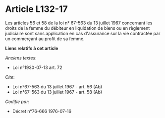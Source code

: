 # Article L132-17

Les articles 56 et 58 de la loi n° 67-563 du 13 juillet 1967 concernant les droits de la femme du débiteur en liquidation de
biens ou en règlement judiciaire sont sans application en cas d'assurance sur la vie contractée par un commerçant au profit
de sa femme.

**Liens relatifs à cet article**

_Anciens textes_:

  - Loi n°1930-07-13 art. 72

_Cite_:

  - Loi n°67-563 du 13 juillet 1967 - art. 56 (Ab)
  - Loi n°67-563 du 13 juillet 1967 - art. 58 (Ab)

_Codifié par_:

  - Décret n°76-666 1976-07-16
